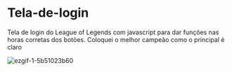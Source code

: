 # Tela-de-login
Tela de login do League of Legends com javascript para dar funções nas horas corretas dos botões. 
Coloquei o melhor campeão como o principal é claro

![ezgif-1-5b51023b60](https://user-images.githubusercontent.com/103465532/173702314-2a20352a-1510-4858-918a-6e3fda932963.gif)
